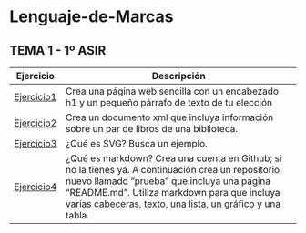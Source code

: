 # Lenguaje-de-Marcas

## TEMA 1 - 1º ASIR
Ejercicio | Descripción
----------|------------
[Ejercicio1](tema1/index.html) | Crea una página web sencilla con un encabezado h1 y un pequeño párrafo de texto de tu elección
[Ejercicio2](tema1/note.xml) | Crea un documento xml que incluya información sobre un par de libros de una biblioteca.
[Ejercicio3](tema1/svg.html) | ¿Qué es SVG? Busca un ejemplo.
[Ejercicio4](tema1/) | ¿Qué es markdown? Crea una cuenta en Github, si no la tienes ya. A continuación crea un repositorio nuevo llamado “prueba” que incluya una página “README.md”. Utiliza markdown para que incluya varias cabeceras, texto, una lista, un gráfico y una tabla.
